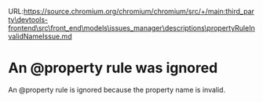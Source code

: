 URL:https://source.chromium.org/chromium/chromium/src/+/main:third_party\devtools-frontend\src\front_end\models\issues_manager\descriptions\propertyRuleInvalidNameIssue.md
# An @property rule was ignored

An @property rule is ignored because the property name is invalid.
